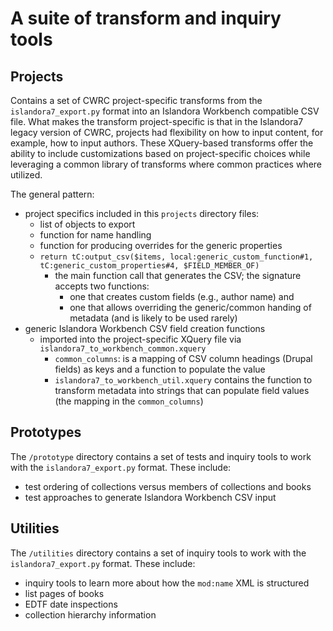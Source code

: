 # A suite of transform and inquiry tools

## Projects

Contains a set of CWRC project-specific transforms from the `islandora7_export.py` format into an Islandora Workbench compatible CSV file. What makes the transform project-specific is that in the Islandora7 legacy version of CWRC, projects had flexibility on how to input content, for example, how to input authors. These XQuery-based transforms offer the ability to include customizations based on project-specific choices while leveraging a common library of transforms where common practices where utilized.

The general pattern:

* project specifics included in this `projects` directory files:
  * list of objects to export
  * function for name handling
  * function for producing overrides for the generic properties
  * `return tC:output_csv($items, local:generic_custom_function#1, tC:generic_custom_properties#4, $FIELD_MEMBER_OF)`
    * the main function call that generates the CSV; the signature accepts two functions:
      * one that creates custom fields (e.g., author name) and
      * one that allows overriding the generic/common handing of metadata (and is likely to be used rarely)
* generic Islandora Workbench CSV field creation functions
  * imported into the project-specific XQuery file via `islandora7_to_workbench_common.xquery`
    * `common_columns`: is a mapping of CSV column headings (Drupal fields) as keys and a function to populate the value
    * `islandora7_to_workbench_util.xquery` contains the function to transform metadata into strings that can populate field values (the mapping in the `common_columns`)


## Prototypes

The `/prototype` directory contains a set of tests and inquiry tools to work with the `islandora7_export.py` format. These include:

* test ordering of collections versus members of collections and books
* test approaches to generate Islandora Workbench CSV input

## Utilities

The `/utilities` directory contains a set of inquiry tools to work with the `islandora7_export.py` format. These include:

* inquiry tools to learn more about how the `mod:name` XML is structured
* list pages of books
* EDTF date inspections
* collection hierarchy information
